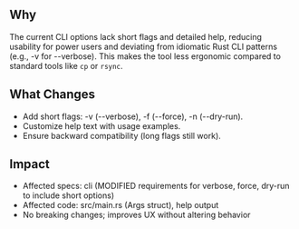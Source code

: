 ## Why
The current CLI options lack short flags and detailed help, reducing usability for power users and deviating from idiomatic Rust CLI patterns (e.g., -v for --verbose). This makes the tool less ergonomic compared to standard tools like `cp` or `rsync`.

## What Changes
- Add short flags: -v (--verbose), -f (--force), -n (--dry-run).
- Customize help text with usage examples.
- Ensure backward compatibility (long flags still work).

## Impact
- Affected specs: cli (MODIFIED requirements for verbose, force, dry-run to include short options)
- Affected code: src/main.rs (Args struct), help output
- No breaking changes; improves UX without altering behavior